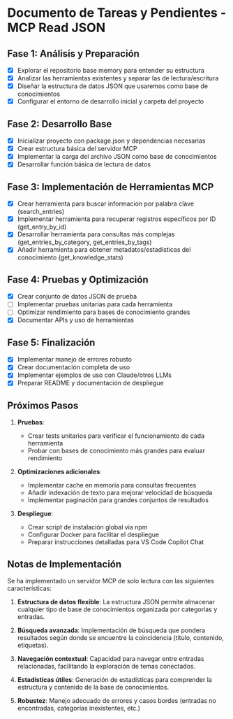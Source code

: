 # Documento de Tareas y Pendientes - MCP Read JSON

## Fase 1: Análisis y Preparación
- [x] Explorar el repositorio base memory para entender su estructura
- [x] Analizar las herramientas existentes y separar las de lectura/escritura
- [x] Diseñar la estructura de datos JSON que usaremos como base de conocimientos
- [x] Configurar el entorno de desarrollo inicial y carpeta del proyecto

## Fase 2: Desarrollo Base
- [x] Inicializar proyecto con package.json y dependencias necesarias
- [x] Crear estructura básica del servidor MCP
- [x] Implementar la carga del archivo JSON como base de conocimientos
- [x] Desarrollar función básica de lectura de datos

## Fase 3: Implementación de Herramientas MCP
- [x] Crear herramienta para buscar información por palabra clave (search_entries)
- [x] Implementar herramienta para recuperar registros específicos por ID (get_entry_by_id)
- [x] Desarrollar herramienta para consultas más complejas (get_entries_by_category, get_entries_by_tags)
- [x] Añadir herramienta para obtener metadatos/estadísticas del conocimiento (get_knowledge_stats)

## Fase 4: Pruebas y Optimización
- [x] Crear conjunto de datos JSON de prueba
- [ ] Implementar pruebas unitarias para cada herramienta
- [ ] Optimizar rendimiento para bases de conocimiento grandes
- [x] Documentar APIs y uso de herramientas

## Fase 5: Finalización
- [x] Implementar manejo de errores robusto
- [x] Crear documentación completa de uso
- [x] Implementar ejemplos de uso con Claude/otros LLMs
- [x] Preparar README y documentación de despliegue

## Próximos Pasos

1. **Pruebas**:
   - Crear tests unitarios para verificar el funcionamiento de cada herramienta
   - Probar con bases de conocimiento más grandes para evaluar rendimiento

2. **Optimizaciones adicionales**:
   - Implementar cache en memoria para consultas frecuentes
   - Añadir indexación de texto para mejorar velocidad de búsqueda
   - Implementar paginación para grandes conjuntos de resultados

3. **Despliegue**:
   - Crear script de instalación global via npm
   - Configurar Docker para facilitar el despliegue
   - Preparar instrucciones detalladas para VS Code Copilot Chat

## Notas de Implementación

Se ha implementado un servidor MCP de solo lectura con las siguientes características:

1. **Estructura de datos flexible**: La estructura JSON permite almacenar cualquier tipo de base de conocimientos organizada por categorías y entradas.

2. **Búsqueda avanzada**: Implementación de búsqueda que pondera resultados según donde se encuentre la coincidencia (título, contenido, etiquetas).

3. **Navegación contextual**: Capacidad para navegar entre entradas relacionadas, facilitando la exploración de temas conectados.

4. **Estadísticas útiles**: Generación de estadísticas para comprender la estructura y contenido de la base de conocimientos.

5. **Robustez**: Manejo adecuado de errores y casos bordes (entradas no encontradas, categorías inexistentes, etc.)
